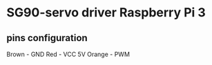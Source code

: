 # SG90-servo driver Raspberry Pi 3



## pins configuration
Brown   - GND
Red     - VCC 5V
Orange  - PWM